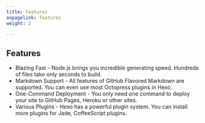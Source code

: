 ```yaml
---
title: Features
onpagelink: features
weight: 2

---
```


Features
--------

- Blazing Fast - Node.js brings you incredible generating speed. Hundreds of files take only seconds to build.
- Markdown Support - All features of GitHub Flavored Markdown are supported. You can even use most Octopress plugins in Hexo.
- One-Command Deployment - You only need one command to deploy your site to GitHub Pages, Heroku or other sites.
- Various Plugins - Hexo has a powerful plugin system. You can install more plugins for Jade, CoffeeScript plugins.
 